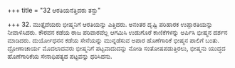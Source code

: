 +++
title = "32 ಆರತಿಯನೆತ್ತಿದರು ತನ್ದು"

+++
32. ಮುತ್ತೈದೆಯರು ಭೀಷ್ಮನಿಗೆ ಆರತಿಯನ್ನು ಎತ್ತಿದರು. ಅನಂತರ ದೃಷ್ಟಿ ಪರಿಹಾರಕ ಉಪ್ಪಾರತಿಯನ್ನು ನೀವಾಳಿಸಿದರು.  ಕೌರವನ ಕಡೆಯ ರಾಜ ಪರಿವಾರವೆಲ್ಲ ಆಗಮಿಸಿ ಉಡುಗೊರೆ ಕಾಣಿಕೆಗಳನ್ನು ಅರ್ಪಿಸಿ ಭೀಷ್ಮನ ದರ್ಶನ ಮಾಡಿದರು. ದುರ್ಯೋಧನನ ಕಡೆಯ ಸೇನೆಯನ್ನು ಮುನ್ನಡೆಸುವ ಅಪಾರ ಹೊಣೆಗಾರಿಕೆ ಭೀಷ್ಮನ ಪಾಲಿಗೆ ಬಂತು. ದ್ರೋಣಾಚಾರ್ಯ ಮೊದಲಾದವರು ಭೀಷ್ಮನಿಗೆ ಪಟ್ಟವಾದುದನ್ನು ನೋಡಿ ಸಂತೋಷಪಡುತ್ತಿರಲು, ಭೀಷ್ಮನು ಯುದ್ಧದ ಹೊಣೆಗಾರಿಕೆಯ ಸೇನಾಧಿಪತ್ಯದ ಪಟ್ಟವನ್ನು ಧರಿಸಿದನು.